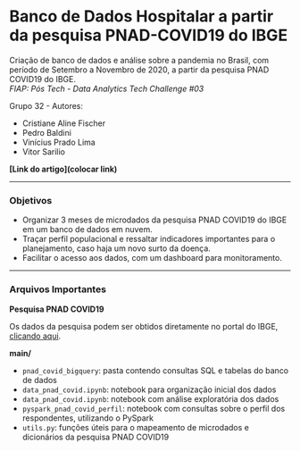 # Banco de Dados Hospitalar a partir da pesquisa PNAD-COVID19 do IBGE
Criação de banco de dados e análise sobre a pandemia no Brasil, com período de Setembro a Novembro de 2020, a partir da pesquisa PNAD COVID19 do IBGE.<br>
*FIAP: Pós Tech - Data Analytics Tech Challenge #03*

Grupo 32 - Autores:
- Cristiane Aline Fischer
- Pedro Baldini
- Vinícius Prado Lima
- Vitor Sarilio

**[Link do artigo](colocar link)**

---

### Objetivos
- Organizar 3 meses de microdados da pesquisa PNAD COVID19 do IBGE em um banco de dados em nuvem.
- Traçar perfil populacional e ressaltar indicadores importantes para o planejamento, caso haja um novo surto da doença.
- Facilitar o acesso aos dados, com um dashboard para monitoramento.

---

### Arquivos Importantes

**Pesquisa PNAD COVID19**

Os dados da pesquisa podem ser obtidos diretamente no portal do IBGE, [clicando aqui](https://www.ibge.gov.br/estatisticas/investigacoes-experimentais/estatisticas-experimentais/27946-divulgacao-semanal-pnadcovid1?t=downloads&utm_source=covid19&utm_medium=hotsite&utm_campaign=covid_19).

**main/**

- `pnad_covid_bigquery`: pasta contendo consultas SQL e tabelas do banco de dados
- `data_pnad_covid.ipynb`: notebook para organização inicial dos dados
- `data_pnad_covid.ipynb`: notebook com análise exploratória dos dados
- `pyspark_pnad_covid_perfil`: notebook com consultas sobre o perfil dos respondentes, utilizando o PySpark
- `utils.py`: funções úteis para o mapeamento de microdados e dicionários da pesquisa PNAD COVID19

